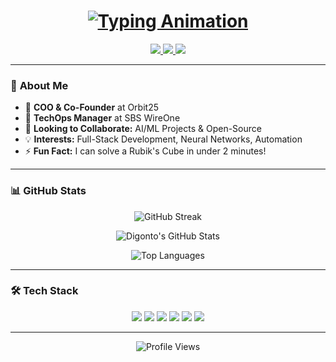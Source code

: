 <h1 align="center">
  <a href="https://git.io/typing-svg">
    <img src="https://readme-typing-svg.demolab.com?font=Fira+Code&weight=600&size=30&duration=3000&pause=1000&color=7A3CE8&center=true&vCenter=true&width=500&height=50&lines=Hey+I'm+Nuhan+Ahmed+Digonto;Software+Engineer;TechOps+Manager-+SBS+WireOne;COO+%26+Co-Founder+Orbit25" alt="Typing Animation">
  </a>
</h1>

<p align="center">
  <a href="https://www.linkedin.com/in/nuhan-digonto-885449207" target="_blank">
    <img src="https://img.shields.io/badge/LinkedIn-0A66C2?style=for-the-badge&logo=linkedin&logoColor=white">
  </a>
  <a href="https://www.facebook.com/dig.ontoh1516/" target="_blank">
    <img src="https://img.shields.io/badge/Facebook-1877F2?style=for-the-badge&logo=facebook&logoColor=white">
  </a>
  <a href="mailto:nuhan.digonto@gmail.com">
    <img src="https://img.shields.io/badge/Gmail-EA4335?style=for-the-badge&logo=gmail&logoColor=white">
  </a>
</p>

---

### 🚀 **About Me**
- 💼 **COO & Co-Founder** at Orbit25
- 💼 **TechOps Manager** at SBS WireOne
- 🤝 **Looking to Collaborate:** AI/ML Projects & Open-Source  
- 💡 **Interests:** Full-Stack Development, Neural Networks, Automation  
- ⚡ **Fun Fact:** I can solve a Rubik's Cube in under 2 minutes!  

---

### 📊 **GitHub Stats**
<div align="center">
  
  ![GitHub Streak](https://streak-stats.demolab.com?user=nuhan20&theme=nightowl&hide_border=true&border_radius=10&background=0D1117&stroke=7A3CE8&ring=DD64F7&fire=DD64F7&currStreakNum=FFFFFF&sideNums=FFFFFF&currStreakLabel=DD64F7)
  
  ![Digonto's GitHub Stats](https://github-readme-stats.vercel.app/api?username=nuhan20&show_icons=true&theme=nightowl&hide_border=true&bg_color=0D1117&title_color=7A3CE8&icon_color=DD64F7&text_color=FFFFFF)
  
  ![Top Languages](https://github-readme-stats.vercel.app/api/top-langs/?username=nuhan20&layout=compact&theme=nightowl&hide_border=true&bg_color=0D1117&title_color=7A3CE8&text_color=FFFFFF)
  
</div>

---

### 🛠️ **Tech Stack**
<p align="center">
  <img src="https://img.shields.io/badge/HTML5-E34F26?style=flat&logo=html5&logoColor=white">
  <img src="https://img.shields.io/badge/CSS3-1572B6?style=flat&logo=css3&logoColor=white">
  <img src="https://img.shields.io/badge/JavaScript-F7DF1E?style=flat&logo=javascript&logoColor=black">
  <img src="https://img.shields.io/badge/Python-3776AB?style=flat&logo=python&logoColor=white">
  <img src="https://img.shields.io/badge/React-61DAFB?style=flat&logo=react&logoColor=black">
  <img src="https://img.shields.io/badge/Node.js-339933?style=flat&logo=node.js&logoColor=white">
</p>

---

<p align="center">
  <img src="https://komarev.com/ghpvc/?username=nuhan20&label=Profile+Views&color=7A3CE8&style=flat" alt="Profile Views">
</p>
